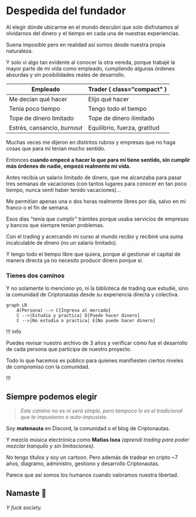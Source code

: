 # Despedida del fundador

Al elegir dónde ubicarme en el mundo descubrí que solo disfrutamos al olvidarnos del dinero y el tiempo en cada una de nuestras experiencias.

Suena imposible pero en realidad así somos desde nuestra propia naturaleza.

Y solo vi algo tan evidente al conocer la otra vereda, porque trabajé la mayor parte de mi vida como empleado, cumpliendo algunas órdenes absurdas y sin posibilidades reales de desarrollo.

| Empleado                     | Trader { class="compact" }   |
| ---------------------------- | ---------------------------- |
| Me decían qué hacer          | Elijo qué hacer              |
| Tenía poco tiempo            | Tengo todo el tiempo         |
| Tope de dinero limitado      | Tope de dinero ilimitado     |
| Estrés, cansancio, _burnout_ | Equilibrio, fuerza, gratitud |

Muchas veces me dijeron en distintos rubros y empresas que no haga cosas que para mí tenían mucho sentido.

Entonces **cuando empecé a hacer lo que para mí tiene sentido, sin cumplir más órdenes de nadie, empezó realmente mi vida.**

Antes recibía un salario limitado de dinero, que me alcanzaba para pasar tres semanas de vacaciones (con tantos lugares para conocer en tan poco tiempo, nunca sentí haber tenido vacaciones)...

Me permitían apenas una o dos horas realmente libres por día, salvo en mi franco o el fin de semana.

Esos días "tenía que cumplir" trámites porque usaba servicios de empresas y bancos que siempre tenían problemas.

Con el trading y acercando mi curso al mundo recibo y recibiré una suma incalculable de dinero (no un salario limitado).

Y tengo todo el tiempo libre que quiera, porque al gestionar el capital de manera directa ya no necesito producir dinero porque sí.

### Tienes dos caminos

Y no solamente lo menciono yo, ni la biblioteca de trading que estudié, sino la comunidad de Criptonautas desde su experiencia directa y colectiva.

```mermaid
graph LR
    A(Persona) --> C{Ingresa al mercado}
    C -->|Estudia y practica| D[Puede hacer dinero]
    C -->|No estudia o practica| E[No puede hacer dinero]
```

!!! info

Puedes revisar nuestro archivo de 3 años y verificar cómo fue el desarrollo de cada persona que participa de nuestro proyecto.

Todo lo que hacemos es público para quienes manifiesten ciertos niveles de compromiso con la comunidad.

!!!

## Siempre podemos elegir

> _Este camino no es ni será simple, pero tampoco lo es el tradicional que te impusieron o auto-impusiste._

Soy **matenauta** en Discord, la comunidad o el blog de Criptonautas.

Y mezclo música electrónica como **Matías Isea** _(aprendí trading para poder mezclar tranquilo y sin limitaciones)_.

No tengo títulos y soy un cartoon. Pero además de tradear en cripto \~7 años, diagramo, administro, gestiono y desarrollo Criptonautas.

Parece que así somos los humanos cuando valoramos nuestra libertad.

## Namaste 🙏

_Y fuck society._
